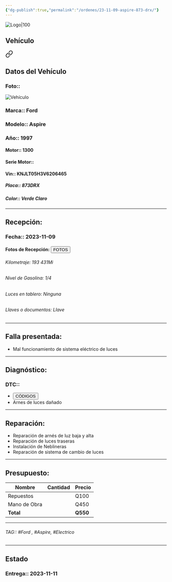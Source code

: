 ```yaml
---
{"dg-publish":true,"permalink":"/ordenes/23-11-09-aspire-873-drx/"}
---
```


![Logo|100](http://drive.google.com/uc?export=view&id=137fl3TIZ0-PU8b-Pt0bsjclwHub_u78G)

## Vehículo

<div class="transclusion internal-embed is-loaded"><a class="markdown-embed-link" href="/vehiculos/ford/aspire-873-drx/#datos-del-vehiculo" aria-label="Open link"><svg xmlns="http://www.w3.org/2000/svg" width="24" height="24" viewBox="0 0 24 24" fill="none" stroke="currentColor" stroke-width="2" stroke-linecap="round" stroke-linejoin="round" class="svg-icon lucide-link"><path d="M10 13a5 5 0 0 0 7.54.54l3-3a5 5 0 0 0-7.07-7.07l-1.72 1.71"></path><path d="M14 11a5 5 0 0 0-7.54-.54l-3 3a5 5 0 0 0 7.07 7.07l1.71-1.71"></path></svg></a><div class="markdown-embed">



## Datos del Vehículo 
### Foto:: 
![Vehículo](http://drive.google.com/uc?export=view&id=15v8LAHf-0y5hIxKRX6KoamBJ8-8aMEsf)

### Marca:: Ford 
### Modelo:: Aspire
### Año:: 1997
#### Motor:: 1300
#### Serie Motor:: 
#### Vin:: KNJLT05H3V6206465
##### Placa:: 873DRX
##### Color:: Verde Claro
---


</div></div>


## Recepción:
### Fecha:: 2023-11-09
#### Fotos de Recepción: <a href="http"><button class="btn success">FOTOS</button></a>

###### Kilometraje: 193 431Mi
###### Nivel de Gasolina: 1/4
###### Luces en tablero: Ninguna 
###### Llaves o documentos: Llave

---

## Falla presentada:
- Mal funcionamiento de sistema eléctrico de luces 


---

## Diagnóstico:
### DTC:: 

- <a href="http"><button class="btn success">CÓDIGOS</button></a>
- Arnes de luces dañado 

---
## Reparación:
- Reparación de arnés de luz baja y alta 
- Reparación de luces traseras 
- Instalación de Neblineras 
- Reparación de sistema de cambio de luces 

---

## Presupuesto:

| Nombre       | Cantidad | Precio |
| ------------ | -------- | ------ |
| Repuestos    |          | Q100   |
| Mano de Obra |          | Q450   |
| **Total**             |          |   **Q550**     |

---

###### TAG:: #Ford , #Aspire, #Electrico 

---

## Estado

### Entrega:: 2023-11-11